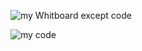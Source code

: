 
![my Whitboard except code]('https://i.ibb.co/4mjM5x8/image-2020-12-28-074238.png')

![my code](https://i.ibb.co/gRvSWfC/image-2020-12-28-074409.png')

